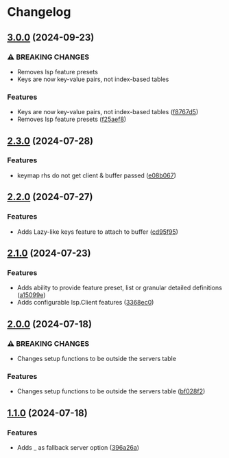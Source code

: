 # Changelog

## [3.0.0](https://github.com/rudionrails/quarry.nvim/compare/v2.3.0...v3.0.0) (2024-09-23)


### ⚠ BREAKING CHANGES

* Removes lsp feature presets
* Keys are now key-value pairs, not index-based tables

### Features

* Keys are now key-value pairs, not index-based tables ([f8767d5](https://github.com/rudionrails/quarry.nvim/commit/f8767d5bd9413b9c9074acd42050ee31087682cb))
* Removes lsp feature presets ([f25aef8](https://github.com/rudionrails/quarry.nvim/commit/f25aef826d620b7e393d99cb673a394b9cc67b76))

## [2.3.0](https://github.com/rudionrails/quarry.nvim/compare/v2.2.0...v2.3.0) (2024-07-28)


### Features

* keymap rhs do not get client & buffer passed ([e08b067](https://github.com/rudionrails/quarry.nvim/commit/e08b067b7387f127ded523e4746763cf40a6a22a))

## [2.2.0](https://github.com/rudionrails/quarry.nvim/compare/v2.1.0...v2.2.0) (2024-07-27)


### Features

* Adds Lazy-like keys feature to attach to buffer ([cd95f95](https://github.com/rudionrails/quarry.nvim/commit/cd95f952b0c4e68116937545e69c9d760b4d0c00))

## [2.1.0](https://github.com/rudionrails/quarry.nvim/compare/v2.0.0...v2.1.0) (2024-07-23)


### Features

* Adds ability to provide feature preset, list or granular detailed definitions ([a15099e](https://github.com/rudionrails/quarry.nvim/commit/a15099e1df6cc94e2882a46f3c567e3e835656ad))
* Adds configurable lsp.Client features ([3368ec0](https://github.com/rudionrails/quarry.nvim/commit/3368ec0f52481484330cfb3d12ca6e3c3076581b))

## [2.0.0](https://github.com/rudionrails/quarry.nvim/compare/v1.1.0...v2.0.0) (2024-07-18)


### ⚠ BREAKING CHANGES

* Changes setup functions to be outside the servers table

### Features

* Changes setup functions to be outside the servers table ([bf028f2](https://github.com/rudionrails/quarry.nvim/commit/bf028f2b1a3e008acc7e2e1567c12594113c7bf0))

## [1.1.0](https://github.com/rudionrails/quarry.nvim/compare/v1.0.0...v1.1.0) (2024-07-18)


### Features

* Adds _ as fallback server option ([396a26a](https://github.com/rudionrails/quarry.nvim/commit/396a26a0c5ad9a311084e02472be94917f1043a4))
